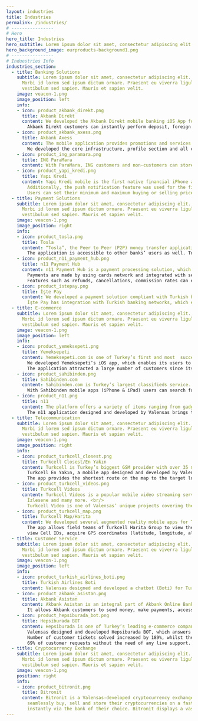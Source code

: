 ```yaml
---
layout: industries
title: Industries
permalink: /industries/
# ----------------     
# Hero
hero_title: Industries
hero_subtitle: Lorem ipsum dolor sit amet, consectetur adipiscing elit. Suspendisse sit amet viverra nisl. Donec feugiat sollicitudin ornare. Cras non turpis et leo suscipit cursus.
hero_background_image: ourproducts-background1.png
# ----------------     
# Induestries Info
industries_section:
  - title: Banking Solutions
    subtitle: Lorem ipsum dolor sit amet, consectetur adipiscing elit. Sed eget lacus ultrices, gravida justo non, lobortis quam. Nam viverra lorem dui, id commodo tortor finibus a.
      Morbi id lorem sed ipsum dictum ornare. Praesent eu viverra ligula. Ut porttitor magna sollicitudin felis facilisis ullamcorper. Aenean dui tortor, dignissim quis dignissim sit amet,
      vestibulum sed sapien. Mauris et sapien velit.
    image: veacon-1.png
    image_position: left
    info:
    - icon: product_akbank_direkt.png
      title: Akbank Direkt
      content: We developed the Akbank Direkt mobile banking iOS App for Akbank, one of Turkey’s largest banks. <br/>
        Akbank Direkt customers can instantly perform deposit, foreign exchange and money transfer transactions on their personalized homepages.
    - icon: product_akbank_axess.png
      title: Akbank Axess
      content: The mobile application provides promotions and services for the Akbank credit card. <br/>
        We developed the core infrastructure, profile section and all card functions & features of the brand new Akbank Axess Android application.
    - icon: product_ing_paramara.png
      title: ING ParaMara
      content: With ParaMara, ING customers and non-customers can store their cards, create ININAL CARD, and send, request or transfer money.
    - icon: product_yapi_kredi.png
      title: Yapı Kredi
      content: Yapi Kredi mobile is the first native financial iPhone application developed in Turkey.
        Additionally, the push notification feature was used for the first time in the market. <br/>
        Users can set their minimum and maximum buying or selling price for currency and/or stocks. Users pick from the list and receive alerts when there are price changes.
  - title: Payment Solutions
    subtitle: Lorem ipsum dolor sit amet, consectetur adipiscing elit. Sed eget lacus ultrices, gravida justo non, lobortis quam. Nam viverra lorem dui, id commodo tortor finibus a.
      Morbi id lorem sed ipsum dictum ornare. Praesent eu viverra ligula. Ut porttitor magna sollicitudin felis facilisis ullamcorper. Aenean dui tortor, dignissim quis dignissim sit amet,
      vestibulum sed sapien. Mauris et sapien velit.
    image: veacon-1.png
    image_position: right
    info:
    - icon: product_tosla.png
      title: Tosla
      content: “Tosla”, the Peer to Peer (P2P) money transfer application, has been developed with Akbank engineers to fulfill simple financial needs of the youth. <br/>
        The application is accessible to other banks’ users as well. Tosla’s technology is capable of working with multiple currencies and supports blockchain architecture.
    - icon: product_n11_payment_hub.png
      title: n11 Payment Hub
      content: n11 Payment Hub is a payment processing solution, which is developed exclusively for Turkish e-commerce giant n11. <br/>
        Payments are made by using cards network and integrated with several banks. Thus, the commission costs are minimized and installments and rewards can be offered. <br/>
        Features such as refunds, cancellations, commission rates can easily be managed by the admin panel.
    - icon: product_istepay.png
      title: İşte Pay
      content: We developed a payment solution compliant with Turkish banking regulations. Merchants can receive payments without working with several banks for different credit/debit cards.
        İşte Pay has integration with Turkish banking networks, which enables merchants to offer payments for several banks, with installment and reward features.
  - title: E-commerce
    subtitle: Lorem ipsum dolor sit amet, consectetur adipiscing elit. Sed eget lacus ultrices, gravida justo non, lobortis quam. Nam viverra lorem dui, id commodo tortor finibus a.
      Morbi id lorem sed ipsum dictum ornare. Praesent eu viverra ligula. Ut porttitor magna sollicitudin felis facilisis ullamcorper. Aenean dui tortor, dignissim quis dignissim sit amet,
      vestibulum sed sapien. Mauris et sapien velit.
    image: veacon-1.png
    image_position: left
    info:
    - icon: product_yemeksepeti.png
      title: Yemeksepeti
      content: Yemeksepeti.com is one of Turkey’s first and most  successful online food ordering services. <br/>
        We developed Yemeksepeti’s iOS app, which enables its users to order food online anywhere and anytime. <br/>
        The application attracted a large number of customers since its launch, and more than 50% of total sales has been realized on mobile in 2015.
    - icon: product_sahibinden.png
      title: Sahibinden.com
      content: Sahibinden.com is Turkey’s largest classifieds service. <br/>
        With Sahibinden mobile apps (iPhone & iPad) users can search for, buy and sell items with one click. The iPad app further shows rental ads based on the user’s GPS location automatically.
    - icon: product_n11.png
      title: n11
      content: The platform offers a variety of items ranging from gadgets to kitchenware, gardening to fashion clothing. <br/>
        The n11 application designed and developed by Valensas brings the whole experience to the mobile allowing customers to shop anywhere and anytime.
  - title: Telecommunication
    subtitle: Lorem ipsum dolor sit amet, consectetur adipiscing elit. Sed eget lacus ultrices, gravida justo non, lobortis quam. Nam viverra lorem dui, id commodo tortor finibus a.
      Morbi id lorem sed ipsum dictum ornare. Praesent eu viverra ligula. Ut porttitor magna sollicitudin felis facilisis ullamcorper. Aenean dui tortor, dignissim quis dignissim sit amet,
      vestibulum sed sapien. Mauris et sapien velit.
    image: veacon-1.png
    image_position: right
    info:
    - icon: product_turkcell_closest.png
      title: Turkcell Closest/En Yakın
      content: Turkcell is Turkey’s biggest GSM provider with over 35 million mobile subscribed customers. <br/>
        Turkcell En Yakın, a mobile app designed and developed by Valensas, enables its users to search for various locations such as hospitals, pharmacies, gas stations, and police stations. <br/>
        The app provides the shortest route on the map to the target location chosen by the user.
    - icon: product_turkcell_videos.png
      title: Turkcell Videos
      content: Turkcell Videos is a popular mobile video streaming service allowing users to access the most trending videos from leading streaming platforms such as YouTube, Dailymotion,
        İzlesene and many more. <br/> 
        Turkcell Video is one of Valensas’ unique projects covering the entire range of tech solutions, including client side development, streaming, infrastructure and integration development.
    - icon: product_turkcell_map.png
      title: Turkcell Map/Harita
      content: We developed several augmented reality mobile apps for Turkcell, such as Turkcell Harita. <br/>
        The app allows field teams of Turkcell Harita Group to view the geographic location of the company’s cell tower/base station, troubleshoot the working range of the towers and stations,
        view Cell IDs, acquire GPS coordinates (latitude, longitude, altitude) and transmit reports.
  - title: Customer Service
    subtitle: Lorem ipsum dolor sit amet, consectetur adipiscing elit. Sed eget lacus ultrices, gravida justo non, lobortis quam. Nam viverra lorem dui, id commodo tortor finibus a.
      Morbi id lorem sed ipsum dictum ornare. Praesent eu viverra ligula. Ut porttitor magna sollicitudin felis facilisis ullamcorper. Aenean dui tortor, dignissim quis dignissim sit amet,
      vestibulum sed sapien. Mauris et sapien velit.
    image: veacon-1.png
    image_position: left
    info:
    - icon: product_turkish_airlines_boti.png
      title: Turkish Airlines Boti
      content: Valensas designed and developed a chatbot (Boti) for Turkish Airlines, which includes many features such as availability search, promotions, check-in assistant and flight status.
    - icon: product_akbank_asistan.png
      title: Akbank Asistan
      content: Akbank Asistan is an integral part of Akbank Online Banking application. <br/>
        It allows Akbank customers to send money, make payments, access account details and switch to Akbank Direkt application for further transactions.
    - icon: product_hepsiburada_bot.png
      title: Hepsiburada BOT
      content: Hepsiburada is one of Turkey’s leading e-commerce companies. <br/>
        Valensas designed and developed Hepsiburada BOT, which answers customers’ tickets without the need of live support. <br/>
        Number of customer tickets solved increased by 189%, whilst the demand for live support decreased to 9%. The BOT was able to solve <br/>
        69% of customer requests without the need of any live support.
  - title: Cryptocurrency Exchange
    subtitle: Lorem ipsum dolor sit amet, consectetur adipiscing elit. Sed eget lacus ultrices, gravida justo non, lobortis quam. Nam viverra lorem dui, id commodo tortor finibus a.
      Morbi id lorem sed ipsum dictum ornare. Praesent eu viverra ligula. Ut porttitor magna sollicitudin felis facilisis ullamcorper. Aenean dui tortor, dignissim quis dignissim sit amet,
      vestibulum sed sapien. Mauris et sapien velit.
    image: veacon-1.png
    position: right
    info:
    - icon: product_bitronit.png
      title: Bitronit
      content: Bitronit is a Valensas-developed cryptocurrency exchange featuring real market data, a unique matching engine and fast transaction abilities. With Bitronit, users can
        seamlessly buy, sell and store their cryptocurrencies on a fast and secure platform. Bitronit has a seamless bank integration enabling users to make fiat deposits and withdrawals
        instantly via the bank of their choice. Bitronit displays a vast variety of cryptocurrencies including sector majors as well as unique and innovative assets.
---
```

